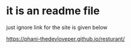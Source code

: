 # it is an readme file
just ignore
link for the site is given below


https://phani-thedevloveper.github.io/resturant/
